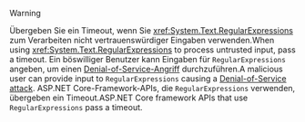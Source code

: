 > [!WARNING]
> <span data-ttu-id="0637d-101">Übergeben Sie ein Timeout, wenn Sie <xref:System.Text.RegularExpressions> zum Verarbeiten nicht vertrauenswürdiger Eingaben verwenden.</span><span class="sxs-lookup"><span data-stu-id="0637d-101">When using <xref:System.Text.RegularExpressions> to process untrusted input, pass a timeout.</span></span> <span data-ttu-id="0637d-102">Ein böswilliger Benutzer kann Eingaben für `RegularExpressions` angeben, um einen [Denial-of-Service-Angriff](https://www.us-cert.gov/ncas/tips/ST04-015) durchzuführen.</span><span class="sxs-lookup"><span data-stu-id="0637d-102">A malicious user can provide input to `RegularExpressions` causing a [Denial-of-Service attack](https://www.us-cert.gov/ncas/tips/ST04-015).</span></span> <span data-ttu-id="0637d-103">ASP.NET Core-Framework-APIs, die `RegularExpressions` verwenden, übergeben ein Timeout.</span><span class="sxs-lookup"><span data-stu-id="0637d-103">ASP.NET Core framework APIs that use `RegularExpressions` pass a timeout.</span></span>